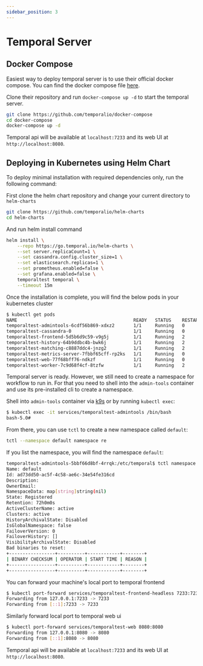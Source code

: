 ```yaml
---
sidebar_position: 3
---
```

# Temporal Server

## Docker Compose

Easiest way to deploy temporal server is to use their official docker compose.
You can find the docker compose file [here](https://github.com/temporalio/docker-compose).

Clone their repository and run `docker-compose up -d` to start the temporal server.
```bash
git clone https://github.com/temporalio/docker-compose
cd docker-compose
docker-compose up -d
```

Temporal api will be available at `localhost:7233` and its web UI at `http://localhost:8080`.

## Deploying in Kubernetes using Helm Chart

To deploy minimal installation with required dependencies only, run the following command:

First clone the helm chart repository and change your current directory to `helm-charts`
```bash
git clone https://github.com/temporalio/helm-charts
cd helm-charts
```

And run helm install command
```bash
helm install \
    --repo https://go.temporal.io/helm-charts \
    --set server.replicaCount=1 \
    --set cassandra.config.cluster_size=1 \
    --set elasticsearch.replicas=1 \
    --set prometheus.enabled=false \
    --set grafana.enabled=false \
    temporaltest temporal \
    --timeout 15m
```

Once the installation is complete, you will find the below pods in your kubernetes cluster
```bash
$ kubectl get pods
NAME                                           READY   STATUS    RESTARTS   AGE
temporaltest-admintools-6cdf56b869-xdxz2       1/1     Running   0          11m
temporaltest-cassandra-0                       1/1     Running   0          11m
temporaltest-frontend-5d5b6d9c59-v9g5j         1/1     Running   2          11m
temporaltest-history-64b9ddbc4b-bwk6j          1/1     Running   2          11m
temporaltest-matching-c8887ddc4-jnzg2          1/1     Running   2          11m
temporaltest-metrics-server-7fbbf65cff-rp2ks   1/1     Running   0          11m
temporaltest-web-77f68bff76-ndkzf              1/1     Running   0          11m
temporaltest-worker-7c9d68f4cf-8tzfw           1/1     Running   2          11m
```

Temporal server is ready. However, we still need to create a namespace for workflow to run in. For that you need to
shell into the `admin-tools` container and use its pre-installed cli to create a namespace.

Shell into `admin-tools` container via [k9s](https://k9scli.io/) or by running `kubectl exec`:
```bash
$ kubectl exec -it services/temporaltest-admintools /bin/bash
bash-5.0#
```

From there, you can use `tctl` to create a new namespace called `default`:
```bash
tctl --namespace default namespace re
```

If you list the namespace, you will find the namespace `default`:
```bash
temporaltest-admintools-5bbf66d8bf-4rrqk:/etc/temporal$ tctl namespace list
Name: default
Id: ad73dd50-ac5f-4c58-ae6c-34e54fe316cd
Description: 
OwnerEmail: 
NamespaceData: map[string]string(nil)
State: Registered
Retention: 72h0m0s
ActiveClusterName: active
Clusters: active
HistoryArchivalState: Disabled
IsGlobalNamespace: false
FailoverVersion: 0
FailoverHistory: []
VisibilityArchivalState: Disabled
Bad binaries to reset:
+-----------------+----------+------------+--------+
| BINARY CHECKSUM | OPERATOR | START TIME | REASON |
+-----------------+----------+------------+--------+
+-----------------+----------+------------+--------+
```

You can forward your machine's local port to temporal frontend
```bash
$ kubectl port-forward services/temporaltest-frontend-headless 7233:7233
Forwarding from 127.0.0.1:7233 -> 7233
Forwarding from [::1]:7233 -> 7233
```

Similarly forward local port to temporal web ui
```bash
$ kubectl port-forward services/temporaltest-web 8080:8080
Forwarding from 127.0.0.1:8080 -> 8080
Forwarding from [::1]:8080 -> 8080
```

Temporal api will be available at `localhost:7233` and its web UI at `http://localhost:8080`.
